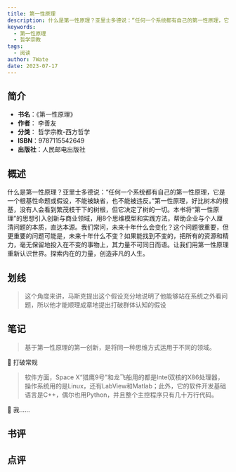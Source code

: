 ```yaml
---
title: 第一性原理
description: 什么是第一性原理？亚里士多德说：“任何一个系统都有自己的第一性原理，它是一个根基性命题或假设，不能被缺省，也不能被违反。”第一性原理，好比树木的根基，没有人会看到繁茂枝干下的树根，但它决定了树的一切。本书将“第一性原理”的思想引入创新与商业领域，用8个思维
keywords:
  - 第一性原理
  - 哲学宗教
tags:
  - 阅读
author: 7Wate
date: 2023-07-17
---
```


## 简介

- **书名**：《第一性原理》
- **作者**： 李善友
- **分类**： 哲学宗教-西方哲学
- **ISBN**：9787115542649
- **出版社**：人民邮电出版社

## 概述

什么是第一性原理？亚里士多德说：“任何一个系统都有自己的第一性原理，它是一个根基性命题或假设，不能被缺省，也不能被违反。”第一性原理，好比树木的根基，没有人会看到繁茂枝干下的树根，但它决定了树的一切。本书将“第一性原理”的思想引入创新与商业领域，用8个思维模型和实践方法，帮助企业与个人厘清问题的本质，直达本源。我们常问，未来十年什么会变化？这个问题很重要，但更重要的问题可能是，未来十年什么不变？如果能找到不变的，把所有的资源和精力，毫无保留地投入在不变的事物上，其力量不可同日而语。让我们用第一性原理重新认识世界。探索内在的力量，创造非凡的人生。

## 划线 
 

> 这个角度来讲，马斯克提出这个假设充分地说明了他能够站在系统之外看问题，所以他才能顺理成章地提出打破群体认知的假设

## 笔记


> 基于第一性原理的第一创新，是将同一种思维方式运用于不同的领域。

💭 打破常规

> 软件方面，Space X“猎鹰9号”和龙飞船用的都是Intel双核的X86处理器，操作系统用的是Linux，还有LabView和Matlab；此外，它的软件开发基础语言是C++，偶尔也用Python，并且整个主控程序只有几十万行代码。

💭 我……

## 书评


## 点评

